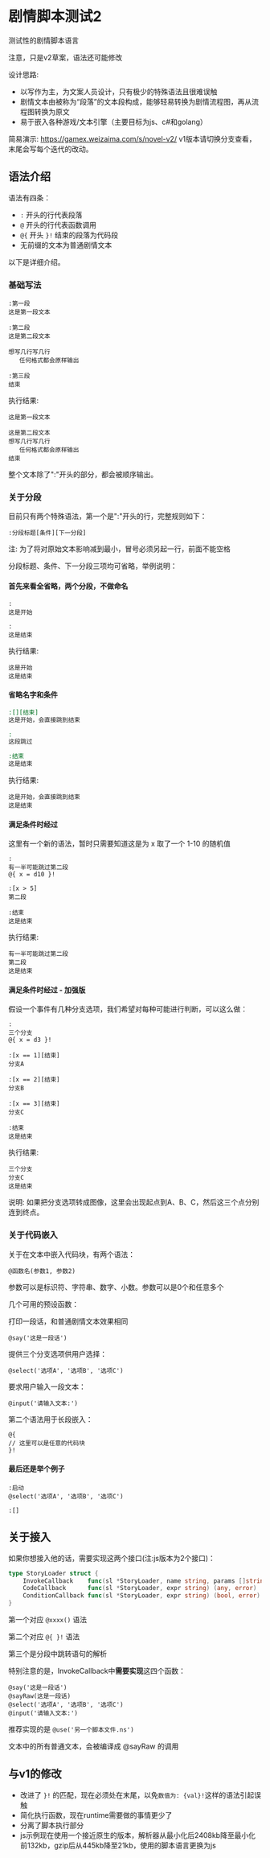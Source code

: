 # 剧情脚本测试2

测试性的剧情脚本语言

注意，只是v2草案，语法还可能修改

设计思路:
- 以写作为主，为文案人员设计，只有极少的特殊语法且很难误触
- 剧情文本由被称为“段落”的文本段构成，能够轻易转换为剧情流程图，再从流程图转换为原文
- 易于嵌入各种游戏/文本引擎（主要目标为js、c#和golang）

简易演示: https://gamex.weizaima.com/s/novel-v2/
v1版本请切换分支查看，末尾会写每个迭代的改动。

## 语法介绍

语法有四条：
* `:` 开头的行代表段落
* `@` 开头的行代表函数调用
* `@{` 开头 `}!` 结束的段落为代码段
* 无前缀的文本为普通剧情文本

以下是详细介绍。

### 基础写法

```
:第一段
这是第一段文本

:第二段
这是第二段文本

想写几行写几行
   任何格式都会原样输出

:第三段
结束
```


执行结果:
```
这是第一段文本

这是第二段文本
想写几行写几行
   任何格式都会原样输出
结束
```


整个文本除了":"开头的部分，都会被顺序输出。

### 关于分段

目前只有两个特殊语法，第一个是":"开头的行，完整规则如下：

```
:分段标题[条件][下一分段]
```

注: 为了将对原始文本影响减到最小，冒号必须另起一行，前面不能空格

分段标题、条件、下一分段三项均可省略，举例说明：

#### 首先来看全省略，两个分段，不做命名
```
:
这是开始

:
这是结束
```

执行结果:
```
这是开始
这是结束
```

#### 省略名字和条件

```cmd
:[][结束]
这是开始，会直接跳到结束

:
这段跳过

:结束
这是结束
```

执行结果:
```
这是开始，会直接跳到结束
这是结束
```

#### 满足条件时经过

这里有一个新的语法，暂时只需要知道这是为 x 取了一个 1-10 的随机值

```
:
有一半可能跳过第二段
@{ x = d10 }!

:[x > 5]
第二段

:结束
这是结束
```

执行结果:
```
有一半可能跳过第二段
第二段
这是结束
```


#### 满足条件时经过 - 加强版

假设一个事件有几种分支选项，我们希望对每种可能进行判断，可以这么做：

```
:
三个分支
@{ x = d3 }!

:[x == 1][结束]
分支A

:[x == 2][结束]
分支B

:[x == 3][结束]
分支C

:结束
这是结束
```

执行结果:
```
三个分支
分支C
这是结束
```

说明: 如果把分支选项转成图像，这里会出现起点到A、B、C，然后这三个点分别连到终点。

### 关于代码嵌入

关于在文本中嵌入代码块，有两个语法：

```
@函数名(参数1, 参数2)
```

参数可以是标识符、字符串、数字、小数。参数可以是0个和任意多个

几个可用的预设函数：

打印一段话，和普通剧情文本效果相同
```
@say('这是一段话')
```

提供三个分支选项供用户选择：
```
@select('选项A', '选项B', '选项C')
```

要求用户输入一段文本：
```
@input('请输入文本:')
```

第二个语法用于长段嵌入：
```
@{
// 这里可以是任意的代码块
}!
```

#### 最后还是举个例子

```
:启动
@select('选项A', '选项B', '选项C')

:[]
```

## 关于接入

如果你想接入他的话，需要实现这两个接口(注:js版本为2个接口)：

```go
type StoryLoader struct {
    InvokeCallback    func(sl *StoryLoader, name string, params []string) (bool, error)
    CodeCallback      func(sl *StoryLoader, expr string) (any, error)
    ConditionCallback func(sl *StoryLoader, expr string) (bool, error)
}
```

第一个对应 `@xxxx()` 语法

第二个对应 `@{ }!` 语法

第三个是分段中跳转语句的解析

特别注意的是，InvokeCallback中**需要实现**这四个函数：
```
@say('这是一段话')
@sayRaw(这是一段话)
@select('选项A', '选项B', '选项C')
@input('请输入文本:')
```

推荐实现的是 `@use('另一个脚本文件.ns')`

文本中的所有普通文本，会被编译成 @sayRaw 的调用

## 与v1的修改

* 改进了 `}!` 的匹配，现在必须处在末尾，以免`数值为: {val}!`这样的语法引起误触
* 简化执行函数，现在runtime需要做的事情更少了
* 分离了脚本执行部分
* js示例现在使用一个接近原生的版本，解析器从最小化后2408kb降至最小化前132kb，gzip后从445kb降至21kb，使用的脚本语言更换为js

